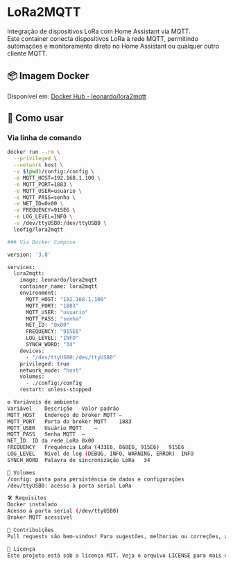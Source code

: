 # LoRa2MQTT

Integração de dispositivos LoRa com Home Assistant via MQTT.  
Este container conecta dispositivos LoRa à rede MQTT, permitindo automações e monitoramento direto no Home Assistant ou qualquer outro cliente MQTT.

## 📦 Imagem Docker

Disponível em: [Docker Hub - leonardo/lora2mqtt](https://hub.docker.com/r/leofig/lora2mqtt)

## 🚀 Como usar

### Via linha de comando

```bash
docker run --rm \
  --privileged \
  --network host \
  -v $(pwd)/config:/config \
  -e MQTT_HOST=192.168.1.100 \
  -e MQTT_PORT=1883 \
  -e MQTT_USER=usuario \
  -e MQTT_PASS=senha \
  -e NET_ID=0x00 \
  -e FREQUENCY=915E6 \
  -e LOG_LEVEL=INFO \
  -v /dev/ttyUSB0:/dev/ttyUSB0 \
  leofig/lora2mqtt

### Via Docker Compose

version: '3.8'

services:
  lora2mqtt:
    image: leonardo/lora2mqtt
    container_name: lora2mqtt
    environment:
      MQTT_HOST: "192.168.1.100"
      MQTT_PORT: "1883"
      MQTT_USER: "usuario"
      MQTT_PASS: "senha"
      NET_ID: "0x00"
      FREQUENCY: "915E6"
      LOG_LEVEL: "INFO"
      SYNCH_WORD: "34"
    devices:
      - "/dev/ttyUSB0:/dev/ttyUSB0"
    privileged: true
    network_mode: "host"
    volumes:
      - ./config:/config
    restart: unless-stopped

⚙️ Variáveis de ambiente
Variável	Descrição	Valor padrão
MQTT_HOST	Endereço do broker MQTT	—
MQTT_PORT	Porta do broker MQTT	1883
MQTT_USER	Usuário MQTT	—
MQTT_PASS	Senha MQTT	—
NET_ID	ID da rede LoRa	0x00
FREQUENCY	Frequência LoRa (433E6, 868E6, 915E6)	915E6
LOG_LEVEL	Nível de log (DEBUG, INFO, WARNING, ERROR)	INFO
SYNCH_WORD	Palavra de sincronização LoRa	34

📁 Volumes
/config: pasta para persistência de dados e configurações
/dev/ttyUSB0: acesso à porta serial LoRa

🛠️ Requisitos
Docker instalado
Acesso à porta serial (/dev/ttyUSB0)
Broker MQTT acessível

🤝 Contribuições
Pull requests são bem-vindos! Para sugestões, melhorias ou correções, abra uma issue ou entre em contato.

📄 Licença
Este projeto está sob a licença MIT. Veja o arquivo LICENSE para mais detalhes.

